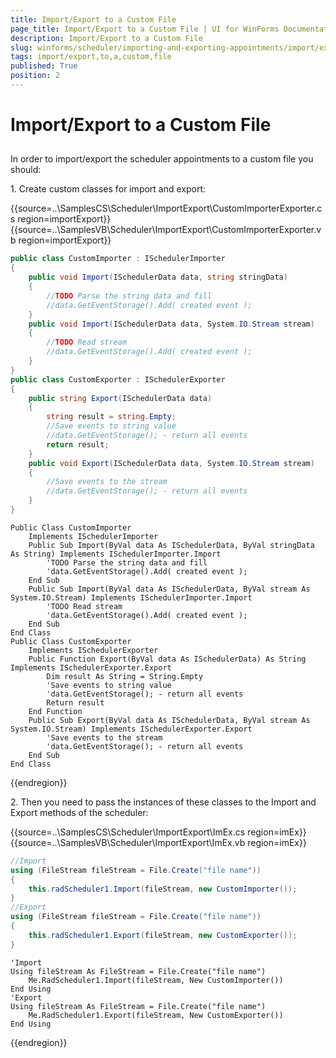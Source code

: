 ```yaml
---
title: Import/Export to a Custom File
page_title: Import/Export to a Custom File | UI for WinForms Documentation
description: Import/Export to a Custom File
slug: winforms/scheduler/importing-and-exporting-appointments/import/export-to-a-custom-file
tags: import/export,to,a,custom,file
published: True
position: 2
---
```


# Import/Export to a Custom File

## 

In order to import/export the scheduler appointments to a custom file you should:

1\. Create custom classes for import and export:

{{source=..\SamplesCS\Scheduler\ImportExport\CustomImporterExporter.cs region=importExport}} 
{{source=..\SamplesVB\Scheduler\ImportExport\CustomImporterExporter.vb region=importExport}} 

````C#
public class CustomImporter : ISchedulerImporter
{
    public void Import(ISchedulerData data, string stringData)
    {
        //TODO Parse the string data and fill
        //data.GetEventStorage().Add( created event );
    }
    public void Import(ISchedulerData data, System.IO.Stream stream)
    {
        //TODO Read stream
        //data.GetEventStorage().Add( created event );
    }
}
public class CustomExporter : ISchedulerExporter
{
    public string Export(ISchedulerData data)
    {
        string result = string.Empty;
        //Save events to string value
        //data.GetEventStorage(); - return all events
        return result;
    }
    public void Export(ISchedulerData data, System.IO.Stream stream)
    {
        //Save events to the stream
        //data.GetEventStorage(); - return all events
    }
}

````
````VB.NET
Public Class CustomImporter
    Implements ISchedulerImporter
    Public Sub Import(ByVal data As ISchedulerData, ByVal stringData As String) Implements ISchedulerImporter.Import
        'TODO Parse the string data and fill
        'data.GetEventStorage().Add( created event );
    End Sub
    Public Sub Import(ByVal data As ISchedulerData, ByVal stream As System.IO.Stream) Implements ISchedulerImporter.Import
        'TODO Read stream
        'data.GetEventStorage().Add( created event );
    End Sub
End Class
Public Class CustomExporter
    Implements ISchedulerExporter
    Public Function Export(ByVal data As ISchedulerData) As String Implements ISchedulerExporter.Export
        Dim result As String = String.Empty
        'Save events to string value
        'data.GetEventStorage(); - return all events
        Return result
    End Function
    Public Sub Export(ByVal data As ISchedulerData, ByVal stream As System.IO.Stream) Implements ISchedulerExporter.Export
        'Save events to the stream
        'data.GetEventStorage(); - return all events
    End Sub
End Class

````

{{endregion}} 

2\. Then you need to pass the instances of these classes to the Import and Export methods of the scheduler:

{{source=..\SamplesCS\Scheduler\ImportExport\ImEx.cs region=imEx}} 
{{source=..\SamplesVB\Scheduler\ImportExport\ImEx.vb region=imEx}} 

````C#
//Import
using (FileStream fileStream = File.Create("file name"))
{
    this.radScheduler1.Import(fileStream, new CustomImporter());
}
//Export
using (FileStream fileStream = File.Create("file name"))
{
    this.radScheduler1.Export(fileStream, new CustomExporter());
}

````
````VB.NET
'Import
Using fileStream As FileStream = File.Create("file name")
    Me.RadScheduler1.Import(fileStream, New CustomImporter())
End Using
'Export
Using fileStream As FileStream = File.Create("file name")
    Me.RadScheduler1.Export(fileStream, New CustomExporter())
End Using

````

{{endregion}} 

